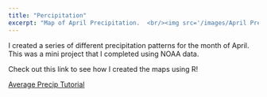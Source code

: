 ```yaml
---
title: "Percipitation"
excerpt: "Map of April Precipitation.  <br/><img src='/images/April Precip.gif'>"
---
```


I created a series of different precipitation patterns for the month of April. This was a mini project that I completed using NOAA data.

Check out this link to see how I created the maps using R!


<a href="https://Sgibson64.github.io/files//Average Tmin.pdf">Average Precip Tutorial</a>
